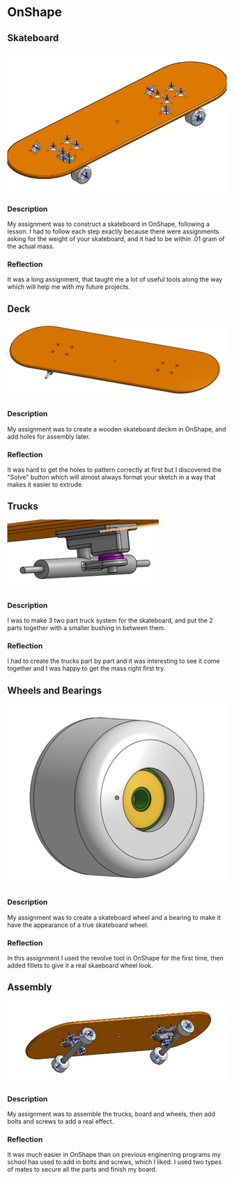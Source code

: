# OnShape
## Skateboard
<img src="images/Boardpng.png" alt="assembly">

### Description
My assignment was to construct a skateboard in OnShape, following a lesson. I had to follow each step exactly because there were assignments asking for the weight of your skateboard, and it had to be within .01 gram of the actual mass.

### Reflection
It was a long assignment, that taught me a lot of useful tools along the way which will help me with my future projects. 

## Deck
<img src="images/deckpng.png" alt="deck">

### Description
My assignment was to create a wooden skateboard deckm in OnShape, and add holes for assembly later.

### Reflection
It was hard to get the holes to pattern correctly at first but I discovered the "Solve" button which will almost always format your sketch in a way that makes it easier to extrude.

## Trucks
<img src="images/Truckspng.png" alt="trucks">

### Description
I was to make 3 two part truck system for the skateboard, and put the 2 parts together with a smaller bushing in between them.

### Reflection
I had to create the trucks part by part and it was interesting to see it come together and I was happy to get the mass right first try.

## Wheels and Bearings
<img src="images/wheelpng.png" alt="wheel and bearing">

### Description
My assignment was to create a skateboard wheel and a bearing to make it have the appearance of a true skateboard wheel.

### Reflection
In this assignment I used the revolve tool in OnShape for the first time, then added fillets to give it a real skaeboard wheel look.

## Assembly
<img src="images/Assemblypng.png" alt="assembly">

### Description
My assignment was to assemble the trucks, board and wheels, then add bolts and screws to add a real effect.

### Reflection
It was much easier in OnShape than on previous enginerring programs my school has used to add in bolts and screws, which I liked. I used two types of mates to secure all the parts and finish my board.
